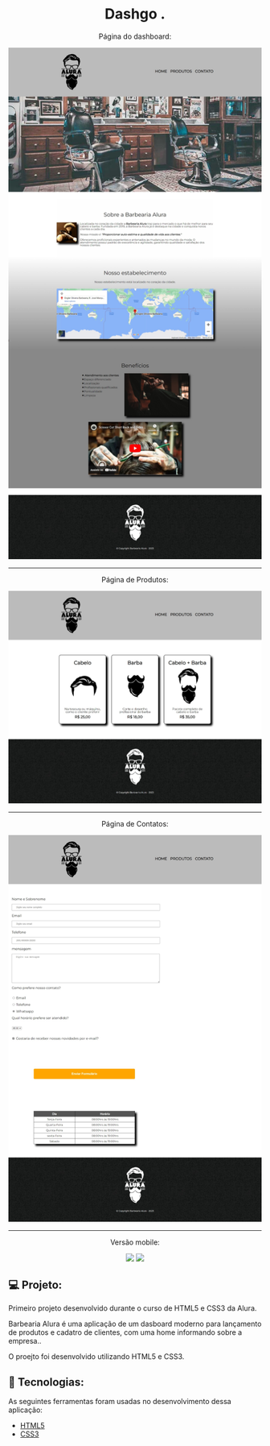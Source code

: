 
<h1 align="center"> Dashgo .</h1>

<p align="center"> Página do dashboard: </p>
<img src="assets/telaHome.jpeg">

---

<p align="center"> Página de Produtos:</p>
<div align="center" text-align="center">
<img src="assets/telaProdutos.jpeg">
</div>

---

<p align="center"> Página de Contatos: </p>
<img src="assets/telaContato.jpeg">

---

<div align="center" text-align="center">
<p align="center"> Versão mobile:</p> 
<img src="src/assets/mobile-menu.png">
<img src="src/assets/mobile.png">
</div>

## 💻 Projeto:
Primeiro projeto desenvolvido durante o curso de HTML5 e CSS3 da Alura. 

Barbearia Alura é uma aplicação de um dasboard moderno para lançamento de produtos e cadatro de clientes, com uma home informando sobre a empresa..  

O proejto foi desenvolvido utilizando HTML5 e CSS3.

## 🚀 Tecnologias: 
<p>
  As seguintes ferramentas foram usadas no desenvolvimento dessa aplicação:
    <ul>
      <li><a href="https://www.alura.com.br/cursos-online-front-end/html-css?gclid=Cj0KCQiApKagBhC1ARIsAFc7Mc6SkEWZdBPFVv6LQJMeOqmkuWzFhLmPSK1VO-6wDc-4RbIKHOKdgoMaAneWEALw_wcB">HTML5</a></li>
      <li><a href="https://www.alura.com.br/cursos-online-front-end/html-css?gclid=Cj0KCQiApKagBhC1ARIsAFc7Mc6SkEWZdBPFVv6LQJMeOqmkuWzFhLmPSK1VO-6wDc-4RbIKHOKdgoMaAneWEALw_wcB">CSS3</a></li>
 </p>

